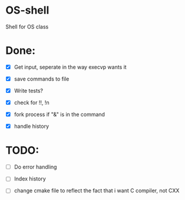 # OS-shell

Shell for OS class
# Done:
- [X] Get input, seperate in the way execvp wants it
- [X] save commands to file
- [X] Write tests?
- [X] check for !!, !n
- [X] fork process if "&" is in the command
- [X] handle history
  
  
# TODO:
- [ ] Do error handling
- [ ] Index history
- [ ] change cmake file to reflect the fact that i want C compiler, not CXX


